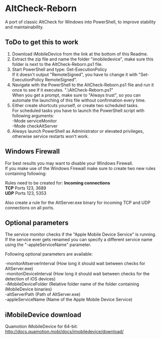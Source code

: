# AltCheck-Reborn
A port of classic AltCheck for Windows into PowerShell, to improve stability and maintainability.

## ToDo to get this to work
1. Download iMobileDevice from the link at the bottom of this Readme.
2. Extract the zip file and name the folder "imobiledevice", make sure this folder is next to the AltCheck-Reborn.ps1 file.
3. Start PowerShell and type: Get-ExecutionPolicy\
If it doesn't output "RemoteSigned", you have to change it with "Set-ExecutionPolicy RemoteSigned".
4. Navigate with the PowerShell to the AltCheck-Reborn.ps1 file and run it once to see if it executes. ".\AltCheck-Reborn.ps1"\
When you get a prompt, make sure to "Always trust", so you can automate the launching of this file without confirmation every time.
5. Either create shortcuts yourself, or create two scheduled tasks.\
For scheduled tasks you have to launch the PowerShell script with following arguments:\
<path of AltCheck-Reborn.ps1> -Mode serviceMonitor\
<path of AltCheck-Reborn.ps1> -Mode checkAltServer
6. Always launch PowerShell as Administrator or elevated privileges, otherwise service restarts won't work.

## Windows Firewall
For best results you may want to disable your Windows Firewall.\
If you make use of the Windows Firewall make sure to create two new rules containing following:

Rules need to be created for: **Incoming connections**\
**TCP** Ports 123, 3689\
**UDP** Ports 123, 5353

Also create a rule for the AltServer.exe binary for incoming TCP and UDP connections on all ports.

## Optional parameters
The service monitor checks if the "Apple Mobile Device Service" is running.\
If the service ever gets renamed you can specify a different service name using the "-appleServiceName" parameter.

Following optional parameters are available:

-monitorAltserverInterval (How long it should wait between checks for AltServer.exe)\
-monitoriDeviceInterval (How long it should wait between checks for the detection of iOS devices)\
-iMobileDeviceFolder (Relative folder name of the folder containing iMobileDevice binaries)\
-altServerPath (Path of AltServer.exe)\
-appleServiceName (Name of the Apple Mobile Device Service)

## iMobileDevice download
Quamotion iMobileDevice for 64-bit: http://docs.quamotion.mobi/docs/imobiledevice/download/
